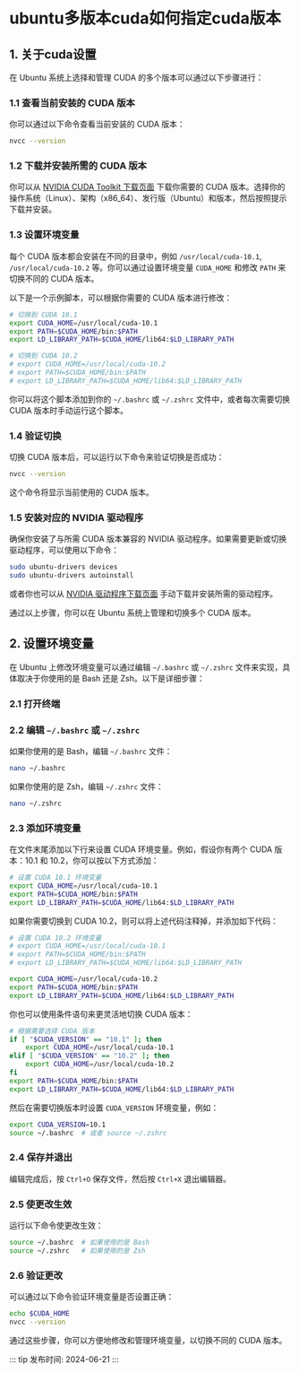 ﻿# ubuntu多版本cuda如何指定cuda版本

## 1. 关于cuda设置

在 Ubuntu 系统上选择和管理 CUDA 的多个版本可以通过以下步骤进行：

### 1.1 查看当前安装的 CUDA 版本

你可以通过以下命令查看当前安装的 CUDA 版本：

```bash
nvcc --version
```

### 1.2 下载并安装所需的 CUDA 版本

你可以从 [NVIDIA CUDA Toolkit 下载页面](https://developer.nvidia.com/cuda-downloads) 下载你需要的 CUDA
版本。选择你的操作系统（Linux）、架构（x86_64）、发行版（Ubuntu）和版本，然后按照提示下载并安装。

### 1.3 设置环境变量

每个 CUDA 版本都会安装在不同的目录中，例如 `/usr/local/cuda-10.1`, `/usr/local/cuda-10.2` 等。你可以通过设置环境变量
`CUDA_HOME` 和修改 `PATH` 来切换不同的 CUDA 版本。

以下是一个示例脚本，可以根据你需要的 CUDA 版本进行修改：

```bash
# 切换到 CUDA 10.1
export CUDA_HOME=/usr/local/cuda-10.1
export PATH=$CUDA_HOME/bin:$PATH
export LD_LIBRARY_PATH=$CUDA_HOME/lib64:$LD_LIBRARY_PATH

# 切换到 CUDA 10.2
# export CUDA_HOME=/usr/local/cuda-10.2
# export PATH=$CUDA_HOME/bin:$PATH
# export LD_LIBRARY_PATH=$CUDA_HOME/lib64:$LD_LIBRARY_PATH
```

你可以将这个脚本添加到你的 `~/.bashrc` 或 `~/.zshrc` 文件中，或者每次需要切换 CUDA 版本时手动运行这个脚本。

### 1.4 验证切换

切换 CUDA 版本后，可以运行以下命令来验证切换是否成功：

```bash
nvcc --version
```

这个命令将显示当前使用的 CUDA 版本。

### 1.5 安装对应的 NVIDIA 驱动程序

确保你安装了与所需 CUDA 版本兼容的 NVIDIA 驱动程序。如果需要更新或切换驱动程序，可以使用以下命令：

```bash
sudo ubuntu-drivers devices
sudo ubuntu-drivers autoinstall
```

或者你也可以从 [NVIDIA 驱动程序下载页面](https://www.nvidia.com/Download/index.aspx) 手动下载并安装所需的驱动程序。

通过以上步骤，你可以在 Ubuntu 系统上管理和切换多个 CUDA 版本。

## 2. 设置环境变量

在 Ubuntu 上修改环境变量可以通过编辑 `~/.bashrc` 或 `~/.zshrc` 文件来实现，具体取决于你使用的是 Bash 还是 Zsh。以下是详细步骤：

### 2.1 打开终端

### 2.2 编辑 `~/.bashrc` 或 `~/.zshrc`

如果你使用的是 Bash，编辑 `~/.bashrc` 文件：

```bash
nano ~/.bashrc
```

如果你使用的是 Zsh，编辑 `~/.zshrc` 文件：

```bash
nano ~/.zshrc
```

### 2.3 添加环境变量

在文件末尾添加以下行来设置 CUDA 环境变量。例如，假设你有两个 CUDA 版本：10.1 和 10.2，你可以按以下方式添加：

```bash
# 设置 CUDA 10.1 环境变量
export CUDA_HOME=/usr/local/cuda-10.1
export PATH=$CUDA_HOME/bin:$PATH
export LD_LIBRARY_PATH=$CUDA_HOME/lib64:$LD_LIBRARY_PATH
```

如果你需要切换到 CUDA 10.2，则可以将上述代码注释掉，并添加如下代码：

```bash
# 设置 CUDA 10.2 环境变量
# export CUDA_HOME=/usr/local/cuda-10.1
# export PATH=$CUDA_HOME/bin:$PATH
# export LD_LIBRARY_PATH=$CUDA_HOME/lib64:$LD_LIBRARY_PATH

export CUDA_HOME=/usr/local/cuda-10.2
export PATH=$CUDA_HOME/bin:$PATH
export LD_LIBRARY_PATH=$CUDA_HOME/lib64:$LD_LIBRARY_PATH
```

你也可以使用条件语句来更灵活地切换 CUDA 版本：

```bash
# 根据需要选择 CUDA 版本
if [ "$CUDA_VERSION" == "10.1" ]; then
    export CUDA_HOME=/usr/local/cuda-10.1
elif [ "$CUDA_VERSION" == "10.2" ]; then
    export CUDA_HOME=/usr/local/cuda-10.2
fi
export PATH=$CUDA_HOME/bin:$PATH
export LD_LIBRARY_PATH=$CUDA_HOME/lib64:$LD_LIBRARY_PATH
```

然后在需要切换版本时设置 `CUDA_VERSION` 环境变量，例如：

```bash
export CUDA_VERSION=10.1
source ~/.bashrc  # 或者 source ~/.zshrc
```

### 2.4 保存并退出

编辑完成后，按 `Ctrl+O` 保存文件，然后按 `Ctrl+X` 退出编辑器。

### 2.5 使更改生效

运行以下命令使更改生效：

```bash
source ~/.bashrc  # 如果使用的是 Bash
source ~/.zshrc   # 如果使用的是 Zsh
```

### 2.6 验证更改

可以通过以下命令验证环境变量是否设置正确：

```bash
echo $CUDA_HOME
nvcc --version
```

通过这些步骤，你可以方便地修改和管理环境变量，以切换不同的 CUDA 版本。

::: tip 发布时间:
2024-06-21
:::
